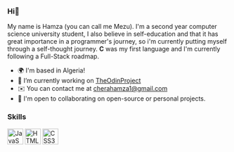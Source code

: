 ### **Hi**👋

My name is Hamza (you can call me Mezu). I'm a second year computer science university student, I also believe in self-education and that it has great importance in a programmer's journey, so i'm currently putting myself through a self-thought journey. **C** was my first language and I'm currently following a Full-Stack roadmap.

* 🌍  I'm based in Algeria!
* 🔭  I’m currently working on [TheOdinProject](https://www.theodinproject.com)
* ✉️  You can contact me at [cherahamza1@gmail.com](mailto:cherahamza1@gmail.com)
* 🤝  I'm open to collaborating on open-source or personal projects.

### Skills

<p align="left">
<a href="https://developer.mozilla.org/en-US/docs/Web/JavaScript" target="_blank" rel="noreferrer"><img src="https://raw.githubusercontent.com/danielcranney/readme-generator/main/public/icons/skills/javascript-colored.svg" width="36" height="36" alt="JavaScript" /></a>
<a href="https://developer.mozilla.org/en-US/docs/Glossary/HTML5" target="_blank" rel="noreferrer"><img src="https://raw.githubusercontent.com/danielcranney/readme-generator/main/public/icons/skills/html5-colored.svg" width="36" height="36" alt="HTML5" /></a>
<a href="https://www.w3.org/TR/CSS/#css" target="_blank" rel="noreferrer"><img src="https://raw.githubusercontent.com/danielcranney/readme-generator/main/public/icons/skills/css3-colored.svg" width="36" height="36" alt="CSS3" /></a>
</p>

